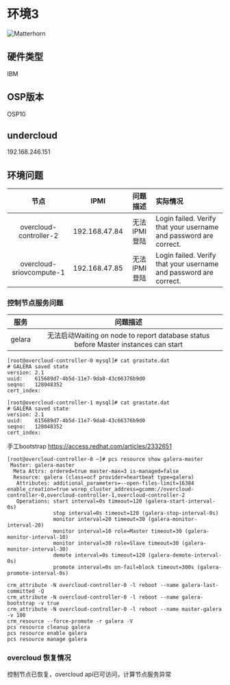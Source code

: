 # 环境3

![Matterhorn](./images/Matterhorn.jpeg)

## 硬件类型
IBM

## OSP版本
OSP10

## undercloud
192.168.246.151

## 环境问题

|节点|IPMI|问题描述|实际情况|
|:--------------------:|:-------:|:-------:|:--------|
|overcloud-controller-2|192.168.47.84|无法IPMI登陆|Login failed. Verify that your username and password are correct.|
|overcloud-sriovcompute-1|192.168.47.85|无法IPMI登陆|Login failed. Verify that your username and password are correct.|

### 控制节点服务问题

|服务|问题描述|
|:--:|:------:|
|gelara|无法启动Waiting on node <overcloud-controller-2> to report database status before Master instances can start

```
[root@overcloud-controller-0 mysql]# cat grastate.dat 
# GALERA saved state
version: 2.1
uuid:    615689d7-4b5d-11e7-9da8-43c66376b9d0
seqno:   128048352
cert_index:

[root@overcloud-controller-1 mysql]# cat grastate.dat 
# GALERA saved state
version: 2.1
uuid:    615689d7-4b5d-11e7-9da8-43c66376b9d0
seqno:   128048352
cert_index:
```

手工bootstrap
https://access.redhat.com/articles/2332651

```
[root@overcloud-controller-0 ~]# pcs resource show galera-master 
 Master: galera-master
  Meta Attrs: ordered=true master-max=3 is-managed=false 
  Resource: galera (class=ocf provider=heartbeat type=galera)
   Attributes: additional_parameters=--open-files-limit=16384 enable_creation=true wsrep_cluster_address=gcomm://overcloud-controller-0,overcloud-controller-1,overcloud-controller-2
   Operations: start interval=0s timeout=120 (galera-start-interval-0s)
               stop interval=0s timeout=120 (galera-stop-interval-0s)
               monitor interval=20 timeout=30 (galera-monitor-interval-20)
               monitor interval=10 role=Master timeout=30 (galera-monitor-interval-10)
               monitor interval=30 role=Slave timeout=30 (galera-monitor-interval-30)
               demote interval=0s timeout=120 (galera-demote-interval-0s)
               promote interval=0s on-fail=block timeout=300s (galera-promote-interval-0s)

crm_attribute -N overcloud-controller-0 -l reboot --name galera-last-committed -Q
crm_attribute -N overcloud-controller-0 -l reboot --name galera-bootstrap -v true
crm_attribute -N overcloud-controller-0 -l reboot --name master-galera -v 100
crm_resource --force-promote -r galera -V
pcs resource cleanup galera
pcs resource enable galera
pcs resource manage galera
```

### overcloud 恢复情况
控制节点已恢复，overcloud api已可访问，计算节点服务异常

